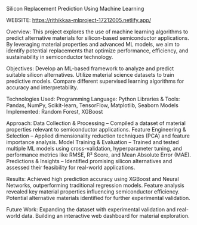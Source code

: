 Silicon Replacement Prediction Using Machine Learning

WEBSITE: https://rithikkaa-mlproject-17212005.netlify.app/

Overview:
This project explores the use of machine learning algorithms to predict alternative materials for silicon-based semiconductor applications. By leveraging material properties and advanced ML models, we aim to identify potential replacements that optimize performance, efficiency, and sustainability in semiconductor technology.

Objectives:
Develop an ML-based framework to analyze and predict suitable silicon alternatives.
Utilize material science datasets to train predictive models.
Compare different supervised learning algorithms for accuracy and interpretability.

Technologies Used:
Programming Language: Python
Libraries & Tools: Pandas, NumPy, Scikit-learn, TensorFlow, Matplotlib, Seaborn
Models Implemented: Random Forest, XGBoost

Approach:
Data Collection & Processing – Compiled a dataset of material properties relevant to semiconductor applications.
Feature Engineering & Selection – Applied dimensionality reduction techniques (PCA) and feature importance analysis.
Model Training & Evaluation – Trained and tested multiple ML models using cross-validation, hyperparameter tuning, and performance metrics like RMSE, R² Score, and Mean Absolute Error (MAE).
Predictions & Insights – Identified promising silicon alternatives and assessed their feasibility for real-world applications.

Results:
Achieved high prediction accuracy using XGBoost and Neural Networks, outperforming traditional regression models.
Feature analysis revealed key material properties influencing semiconductor efficiency.
Potential alternative materials identified for further experimental validation.

Future Work:
Expanding the dataset with experimental validation and real-world data.
Building an interactive web dashboard for material exploration.
